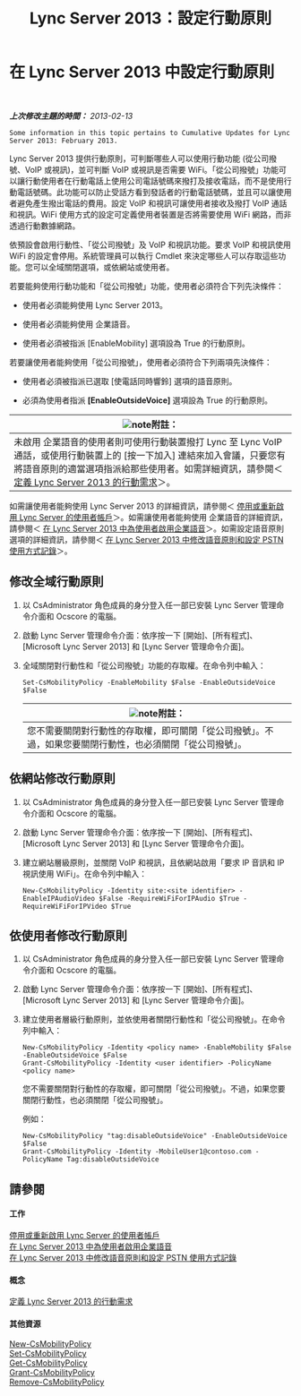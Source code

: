 ﻿---
title: Lync Server 2013：設定行動原則
TOCTitle: 設定行動原則
ms:assetid: 595536e0-9bb3-49a3-8d13-1a77351ebc62
ms:mtpsurl: https://technet.microsoft.com/zh-tw/library/Hh690018(v=OCS.15)
ms:contentKeyID: 49291002
ms.date: 08/10/2015
mtps_version: v=OCS.15
ms.translationtype: HT
---

# 在 Lync Server 2013 中設定行動原則

 

_**上次修改主題的時間：** 2013-02-13_

    Some information in this topic pertains to Cumulative Updates for Lync Server 2013: February 2013.

Lync Server 2013 提供行動原則，可判斷哪些人可以使用行動功能 (從公司撥號、VoIP 或視訊)，並可判斷 VoIP 或視訊是否需要 WiFi。「從公司撥號」功能可以讓行動使用者在行動電話上使用公司電話號碼來撥打及接收電話，而不是使用行動電話號碼。此功能可以防止受話方看到發話者的行動電話號碼，並且可以讓使用者避免產生撥出電話的費用。設定 VoIP 和視訊可讓使用者接收及撥打 VoIP 通話和視訊。WiFi 使用方式的設定可定義使用者裝置是否將需要使用 WiFi 網路，而非透過行動數據網路。

依預設會啟用行動性、「從公司撥號」及 VoIP 和視訊功能。要求 VoIP 和視訊使用 WiFi 的設定會停用。系統管理員可以執行 Cmdlet 來決定哪些人可以存取這些功能。您可以全域關閉選項，或依網站或使用者。

若要能夠使用行動功能和「從公司撥號」功能，使用者必須符合下列先決條件：

  - 使用者必須能夠使用 Lync Server 2013。

  - 使用者必須能夠使用 企業語音。

  - 使用者必須被指派 \[EnableMobility\] 選項設為 True 的行動原則。

若要讓使用者能夠使用「從公司撥號」，使用者必須符合下列兩項先決條件：

  - 使用者必須被指派已選取 \[使電話同時響鈴\] 選項的語音原則。

  - 必須為使用者指派 **\[EnableOutsideVoice\]** 選項設為 True 的行動原則。

<table>
<thead>
<tr class="header">
<th><img src="images/Gg398811.note(OCS.15).gif" title="note" alt="note" />附註：</th>
</tr>
</thead>
<tbody>
<tr class="odd">
<td>未啟用 企業語音的使用者則可使用行動裝置撥打 Lync 至 Lync VoIP 通話，或使用行動裝置上的 [按一下加入] 連結來加入會議，只要您有將語音原則的適當選項指派給那些使用者。如需詳細資訊，請參閱＜ <a href="lync-server-2013-defining-your-mobility-requirements.md">定義 Lync Server 2013 的行動需求</a>＞。</td>
</tr>
</tbody>
</table>


如需讓使用者能夠使用 Lync Server 2013 的詳細資訊，請參閱＜ [停用或重新啟用 Lync Server 的使用者帳戶](lync-server-2013-disable-or-re-enable-user-account-for-lync-server.md)＞。如需讓使用者能夠使用 企業語音的詳細資訊，請參閱＜ [在 Lync Server 2013 中為使用者啟用企業語音](lync-server-2013-enable-users-for-enterprise-voice.md)＞。如需設定語音原則選項的詳細資訊，請參閱＜ [在 Lync Server 2013 中修改語音原則和設定 PSTN 使用方式記錄](lync-server-2013-modify-a-voice-policy-and-configure-pstn-usage-records.md)＞。

## 修改全域行動原則

1.  以 CsAdministrator 角色成員的身分登入任一部已安裝 Lync Server 管理命令介面和 Ocscore 的電腦。

2.  啟動 Lync Server 管理命令介面：依序按一下 \[開始\]、\[所有程式\]、\[Microsoft Lync Server 2013\] 和 \[Lync Server 管理命令介面\]。

3.  全域關閉對行動性和「從公司撥號」功能的存取權。在命令列中輸入：
    
        Set-CsMobilityPolicy -EnableMobility $False -EnableOutsideVoice $False
    
    <table>
    <thead>
    <tr class="header">
    <th><img src="images/Gg398811.note(OCS.15).gif" title="note" alt="note" />附註：</th>
    </tr>
    </thead>
    <tbody>
    <tr class="odd">
    <td>您不需要關閉對行動性的存取權，即可關閉「從公司撥號」。不過，如果您要關閉行動性，也必須關閉「從公司撥號」。</td>
    </tr>
    </tbody>
    </table>


## 依網站修改行動原則

1.  以 CsAdministrator 角色成員的身分登入任一部已安裝 Lync Server 管理命令介面和 Ocscore 的電腦。

2.  啟動 Lync Server 管理命令介面：依序按一下 \[開始\]、\[所有程式\]、\[Microsoft Lync Server 2013\] 和 \[Lync Server 管理命令介面\]。

3.  建立網站層級原則，並關閉 VoIP 和視訊，且依網站啟用「要求 IP 音訊和 IP 視訊使用 WiFi」。在命令列中輸入：
    
        New-CsMobilityPolicy -Identity site:<site identifier> -EnableIPAudioVideo $False -RequireWiFiForIPAudio $True -RequireWiFiForIPVideo $True

## 依使用者修改行動原則

1.  以 CsAdministrator 角色成員的身分登入任一部已安裝 Lync Server 管理命令介面和 Ocscore 的電腦。

2.  啟動 Lync Server 管理命令介面：依序按一下 \[開始\]、\[所有程式\]、\[Microsoft Lync Server 2013\] 和 \[Lync Server 管理命令介面\]。

3.  建立使用者層級行動原則，並依使用者關閉行動性和「從公司撥號」。在命令列中輸入：
    
        New-CsMobilityPolicy -Identity <policy name> -EnableMobility $False -EnableOutsideVoice $False
        Grant-CsMobilityPolicy -Identity <user identifier> -PolicyName <policy name>
    
    您不需要關閉對行動性的存取權，即可關閉「從公司撥號」。不過，如果您要關閉行動性，也必須關閉「從公司撥號」。
    
    例如：
    
        New-CsMobilityPolicy "tag:disableOutsideVoice" -EnableOutsideVoice $False
        Grant-CsMobilityPolicy -Identity -MobileUser1@contoso.com -PolicyName Tag:disableOutsideVoice

## 請參閱

#### 工作

[停用或重新啟用 Lync Server 的使用者帳戶](lync-server-2013-disable-or-re-enable-user-account-for-lync-server.md)  
[在 Lync Server 2013 中為使用者啟用企業語音](lync-server-2013-enable-users-for-enterprise-voice.md)  
[在 Lync Server 2013 中修改語音原則和設定 PSTN 使用方式記錄](lync-server-2013-modify-a-voice-policy-and-configure-pstn-usage-records.md)  

#### 概念

[定義 Lync Server 2013 的行動需求](lync-server-2013-defining-your-mobility-requirements.md)  

#### 其他資源

[New-CsMobilityPolicy](https://docs.microsoft.com/en-us/powershell/module/skype/New-CsMobilityPolicy)  
[Set-CsMobilityPolicy](set-csmobilitypolicy.md)  
[Get-CsMobilityPolicy](get-csmobilitypolicy.md)  
[Grant-CsMobilityPolicy](grant-csmobilitypolicy.md)  
[Remove-CsMobilityPolicy](remove-csmobilitypolicy.md)

